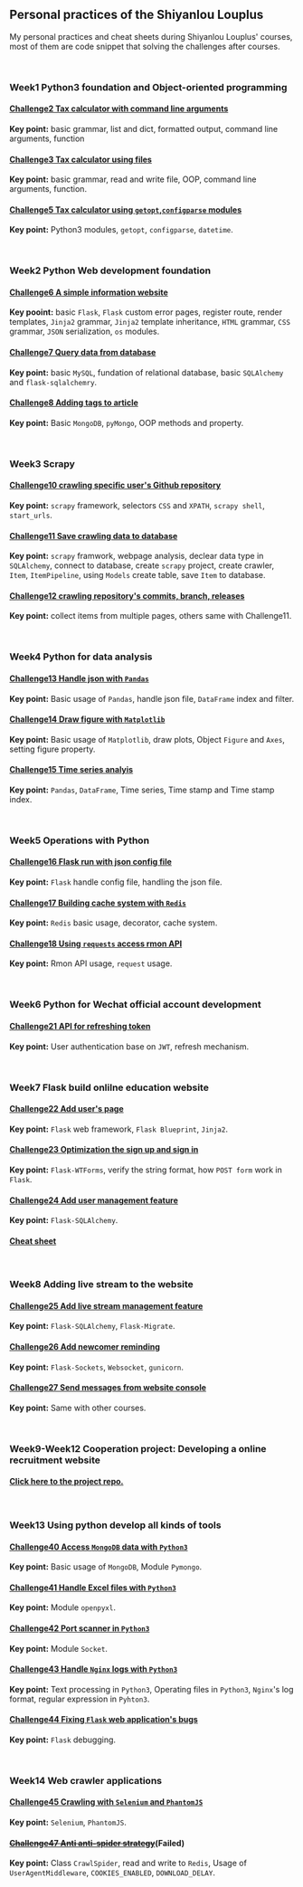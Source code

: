 ## Personal practices of the Shiyanlou Louplus

My personal practices and cheat sheets during Shiyanlou Louplus' courses, most of them are code snippet that solving the challenges after courses.

<br>

### Week1 Python3 foundation and Object-oriented programming

#### [Challenge2 Tax calculator with command line arguments](https://github.com/Seunzi/Shiyanlou_LouPlus/blob/master/Week1_BasicPtyhon%26OOP/W1C2/calculator.py)

**Key point:** basic grammar, list and dict, formatted output, command line arguments, function

#### [Challenge3 Tax calculator using files](https://github.com/Seunzi/Shiyanlou_LouPlus/blob/master/Week1_BasicPtyhon%26OOP/W1C3_failure/calculator_MKII.py)

**Key point:** basic grammar, read and write file, OOP, command line arguments, function.

#### [Challenge5 Tax calculator using `getopt`,`configparse` modules](https://github.com/Seunzi/Shiyanlou_LouPlus/blob/master/Week1_BasicPtyhon%26OOP/W1C5/calculator.py)

**Key point:** Python3 modules, `getopt`, `configparse`, `datetime`.

<br>

### Week2 Python Web development foundation

#### [Challenge6 A simple information website](https://github.com/Seunzi/Shiyanlou_LouPlus/tree/master/Week2_BasicPythonWeb/W2C6)

**Key pooint:** basic `Flask`, `Flask` custom error pages, register route, render templates, `Jinja2` grammar, `Jinja2` template inheritance, `HTML` grammar, `CSS` grammar, `JSON` serialization, `os` modules.

#### [Challenge7 Query data from database](https://github.com/Seunzi/Shiyanlou_LouPlus/tree/master/Week2_BasicPythonWeb/W2C7)

**Key point:** basic `MySQL`, fundation of relational database, basic `SQLAlchemy` and `flask-sqlalchemry`.

#### [Challenge8 Adding tags to article](https://github.com/Seunzi/Shiyanlou_LouPlus/tree/master/Week2_BasicPythonWeb/W2C8/news)

**Key point:** Basic `MongoDB`, `pyMongo`, OOP methods and property.

<br>

### Week3 Scrapy

#### [Challenge10 crawling specific user's Github repository](https://github.com/Seunzi/Shiyanlou_LouPlus/blob/master/Week3_Scrapy/W3C10/shiyanlou_spider.py)

**Key point:** `scrapy` framework, selectors `CSS` and `XPATH`, `scrapy shell`, `start_urls`.

#### [Challenge11 Save crawling data to database](https://github.com/Seunzi/Shiyanlou_LouPlus/tree/master/Week3_Scrapy/W3C11/shiyanlougithub)

**Key point:** `scrapy` framwork, webpage analysis, declear data type in `SQLAlchemy`, connect to database, create `scrapy` project, create crawler, `Item`, `ItemPipeline`, using `Models` create table, save `Item` to database.

#### [Challenge12 crawling repository's commits, branch, releases](https://github.com/Seunzi/Shiyanlou_LouPlus/tree/master/Week3_Scrapy/W3C12/shiyanlougithub)

**Key point:** collect items from multiple pages, others same with Challenge11.

<br>

### Week4 Python for data analysis

#### [Challenge13 Handle json with `Pandas`](https://github.com/Seunzi/Shiyanlou_LouPlus/blob/master/Week4_DataAnalysis/W4C13/analysis.py)

**Key point:** Basic usage of `Pandas`, handle json file, `DataFrame` index and filter.
 
#### [Challenge14 Draw figure with `Matplotlib`](https://github.com/Seunzi/Shiyanlou_LouPlus/blob/master/Week4_DataAnalysis/W4C14/datafigure.py)

**Key point:** Basic usage of `Matplotlib`, draw plots, Object `Figure` and `Axes`, setting figure property.
 
#### [Challenge15 Time series analyis](https://github.com/Seunzi/Shiyanlou_LouPlus/blob/master/Week4_DataAnalysis/W4C15/apple_analysis.py)

**Key point:** `Pandas`, `DataFrame`, Time series, Time stamp and Time stamp index.

<br> 

### Week5 Operations with Python

#### [Challenge16 Flask run with json config file](https://github.com/Seunzi/Shiyanlou_LouPlus/blob/master/Week5_OperationsWithPython/W5C16/app.py)

**Key point:** `Flask` handle config file, handling the json file.
 
#### [Challenge17 Building cache system with `Redis`](https://github.com/Seunzi/Shiyanlou_LouPlus/blob/master/Week5_OperationsWithPython/W5C17/cache.py)

**Key point:** `Redis` basic usage, decorator, cache system.
 
#### [Challenge18 Using `requests` access rmon API](https://github.com/Seunzi/Shiyanlou_LouPlus/blob/master/Week5_OperationsWithPython/W5C18/create_server.py)

**Key point:** Rmon API usage, `request` usage.

<br>

### Week6 Python for Wechat official account development

#### [Challenge21 API for refreshing token](https://github.com/Seunzi/Shiyanlou_LouPlus/tree/master/Week6_WechatOfficialAccountDevelopWithPython/W6C21/rmon)

**Key point:** User authentication base on `JWT`, refresh mechanism.

<br>

### Week7 Flask build onlilne education website

#### [Challenge22 Add user's page](https://github.com/Seunzi/Shiyanlou_LouPlus/tree/master/Week7_OnlineEducationalWebsiteWithFlask/W7C22/simpledu)

**Key point:** `Flask` web framework, `Flask Blueprint`, `Jinja2`.
 
#### [Challenge23 Optimization the sign up and sign in](https://github.com/Seunzi/Shiyanlou_LouPlus/tree/master/Week7_OnlineEducationalWebsiteWithFlask/W7C23/simpledu)

**Key point:** `Flask-WTForms`, verify the string format, how `POST form` work in `Flask`.
 
#### [Challenge24 Add user management feature](https://github.com/Seunzi/Shiyanlou_LouPlus/tree/master/Week7_OnlineEducationalWebsiteWithFlask/W7C24/simpledu)

**Key point:** `Flask-SQLAlchemy`.

#### [Cheat sheet](https://github.com/Seunzi/Shiyanlou_LouPlus/blob/master/Week7_OnlineEducationalWebsiteWithFlask/cheatSheet.md)

<br>

### Week8 Adding live stream to the website

#### [Challenge25 Add live stream management feature](https://github.com/Seunzi/Shiyanlou_LouPlus/tree/master/Week8_AddingLiveStream2Website/W8C25/simpledu)

**Key point:** `Flask-SQLAlchemy`, `Flask-Migrate`.
 
#### [Challenge26 Add newcomer reminding](https://github.com/Seunzi/Shiyanlou_LouPlus/tree/master/Week8_AddingLiveStream2Website/W8C26/simpledu)

**Key point:** `Flask-Sockets`, `Websocket`, `gunicorn`.
 
#### [Challenge27 Send messages from website console](https://github.com/Seunzi/Shiyanlou_LouPlus/tree/master/Week8_AddingLiveStream2Website/W8C27/simpledu)

**Key point:** Same with other courses.

<br>

### Week9-Week12 Cooperation project: Developing a online recruitment website

#### [Click here to the project repo.](https://github.com/LouPlus/jobplus7-15)

<br>

### Week13 Using python develop all kinds of tools

#### [Challenge40 Access `MongoDB` data with `Python3`](https://github.com/Seunzi/Shiyanlou_LouPlus/blob/master/Week13_DevelopGadgetsWithPython/W13C40/getrank.py)

**Key point:** Basic usage of `MongoDB`, Module `Pymongo`.
 
#### [Challenge41 Handle Excel files with `Python3`](https://github.com/Seunzi/Shiyanlou_LouPlus/tree/master/Week13_DevelopGadgetsWithPython/W13C41)

**Key point:** Module `openpyxl`.
 
#### [Challenge42 Port scanner in `Python3`](https://github.com/Seunzi/Shiyanlou_LouPlus/blob/master/Week13_DevelopGadgetsWithPython/W13C42/scan.py)

**Key point:** Module `Socket`.
 
#### [Challenge43 Handle `Nginx` logs with `Python3`](https://github.com/Seunzi/Shiyanlou_LouPlus/blob/master/Week13_DevelopGadgetsWithPython/W13C43/challenge3_4.py)

**Key point:** Text processing in `Python3`, Operating files in `Python3`, `Nginx`'s log format, regular expression in `Pyhton3`.
 
#### [Challenge44 Fixing `Flask` web application's bugs](https://github.com/Seunzi/Shiyanlou_LouPlus/tree/master/Week13_DevelopGadgetsWithPython/W13C44/lou_challenge_ele)

**Key point:** `Flask` debugging.
 
<br>

### Week14 Web crawler applications

#### [Challenge45 Crawling with `Selenium` and `PhantomJS`](https://github.com/Seunzi/Shiyanlou_LouPlus/blob/master/Week14_WebCrawlerActualApplication/W14C45/spider.py)

**Key point:** `Selenium`, `PhantomJS`.
 
#### ~~[Challenge47 Anti anti-spider strategy]()~~(Failed)

**Key point:** Class `CrawlSpider`, read and write to `Redis`, Usage of `UserAgentMiddleware`, `COOKIES_ENABLED`, `DOWNLOAD_DELAY`.
 